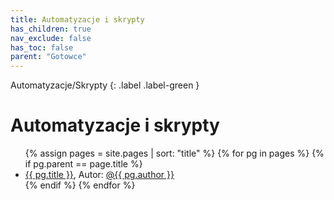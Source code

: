 ```yaml
---
title: Automatyzacje i skrypty
has_children: true
nav_exclude: false
has_toc: false
parent: "Gotowce"
---
```

Automatyzacje/Skrypty
{: .label .label-green }

# Automatyzacje i skrypty

<ul>
    {% assign pages = site.pages | sort: "title" %}
    {% for pg in pages %}
        {% if pg.parent == page.title %}
            <li>
                <a href="{{ pg.url | relative_url }}">{{ pg.title }}</a>, Autor: <a href="https://github.com/{{ pg.author }}">@{{ pg.author }}</a>
            </li>
        {% endif %}
    {% endfor %}
</ul>

